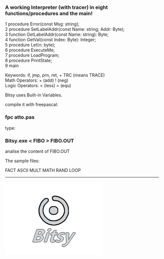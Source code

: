### A working Interpreter (with tracer) in eight functions/procedures and the main!  ###

1 procedure Error(const Msg: string);   
2 procedure SetLabelAddr(const Name: string; Addr: Byte);   
3 function  GetLabelAddr(const Name: string): Byte;   
4 function  GetVal(const Index: Byte): Integer;   
5 procedure Let(n: byte);   
6 procedure ExecuteMe;   
7 procedure LoadProgram;   
8 procedure PrintState;   
9 main   
    
Keywords: if, jmp, prn, ret, + TRC (means TRACE)  
Math  Operators: + (add) ! (neg)  
Logic Operators: < (less) = (equ) 

Bitsy uses Built-in Variables.  
  
  
compile it with freepascal: 
### fpc atto.pas ###   
  
type: 
### Bitsy.exe < FIBO > FIBO.OUT ###    
  
analise the content of FIBO.OUT 

The sample files:

FACT
ASCII
MULT
MATH
RAND
LOOP

 

-------------------------------------------
![](bitsy_Logo_d.png)
